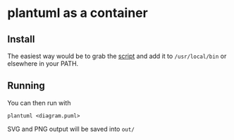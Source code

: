 plantuml as a container
===

## Install

The easiest way would be to grab the [script](https://raw.githubusercontent.com/0x646e78/docker-plantuml/master/plantuml) and add it to `/usr/local/bin` or elsewhere in your PATH.

## Running

You can then run with 

    plantuml <diagram.puml>

SVG and PNG output will be saved into `out/`
